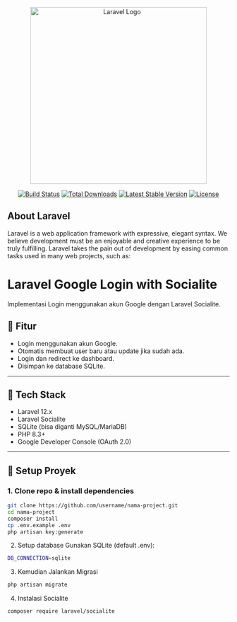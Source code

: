 <p align="center"><a href="https://laravel.com" target="_blank"><img src="https://raw.githubusercontent.com/laravel/art/master/logo-lockup/5%20SVG/2%20CMYK/1%20Full%20Color/laravel-logolockup-cmyk-red.svg" width="400" alt="Laravel Logo"></a></p>

<p align="center">
<a href="https://github.com/laravel/framework/actions"><img src="https://github.com/laravel/framework/workflows/tests/badge.svg" alt="Build Status"></a>
<a href="https://packagist.org/packages/laravel/framework"><img src="https://img.shields.io/packagist/dt/laravel/framework" alt="Total Downloads"></a>
<a href="https://packagist.org/packages/laravel/framework"><img src="https://img.shields.io/packagist/v/laravel/framework" alt="Latest Stable Version"></a>
<a href="https://packagist.org/packages/laravel/framework"><img src="https://img.shields.io/packagist/l/laravel/framework" alt="License"></a>
</p>

## About Laravel

Laravel is a web application framework with expressive, elegant syntax. We believe development must be an enjoyable and creative experience to be truly fulfilling. Laravel takes the pain out of development by easing common tasks used in many web projects, such as:


# Laravel Google Login with Socialite

Implementasi Login menggunakan akun Google dengan Laravel Socialite.

## 🎯 Fitur
- Login menggunakan akun Google.
- Otomatis membuat user baru atau update jika sudah ada.
- Login dan redirect ke dashboard.
- Disimpan ke database SQLite.

---

## 🧱 Tech Stack
- Laravel 12.x
- Laravel Socialite
- SQLite (bisa diganti MySQL/MariaDB)
- PHP 8.3+
- Google Developer Console (OAuth 2.0)

---

## 🔧 Setup Proyek

### 1. Clone repo & install dependencies

```bash
git clone https://github.com/username/nama-project.git
cd nama-project
composer install
cp .env.example .env
php artisan key:generate

```


2. Setup database
Gunakan SQLite (default .env):

```bash
DB_CONNECTION=sqlite
```

3. Kemudian Jalankan Migrasi 

```bash
php artisan migrate
```

4. Instalasi Socialite

```bash
composer require laravel/socialite
```
